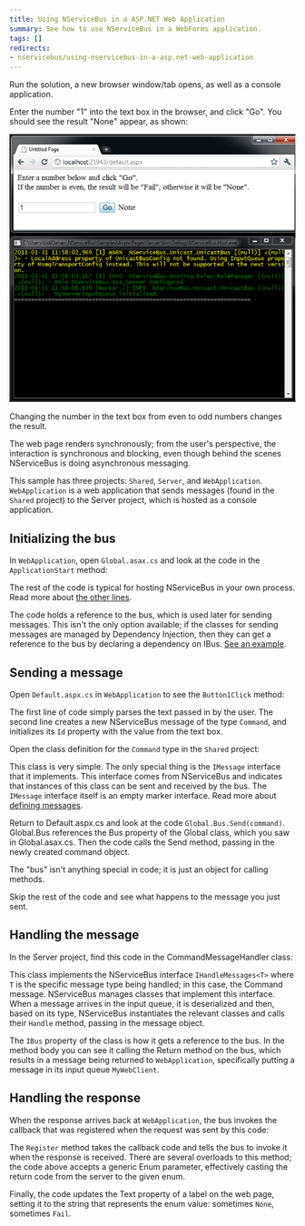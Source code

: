 ```yaml
---
title: Using NServiceBus in a ASP.NET Web Application
summary: See how to use NServiceBus in a WebForms application.
tags: []
redirects:
- nservicebus/using-nservicebus-in-a-asp.net-web-application
---
```


Run the solution, a new browser window/tab opens, as well as a console application.

Enter the number "1" into the text box in the browser, and click "Go". You should see the result "None" appear, as shown:

![AsyncPages sample running](async-pages-running.png "AsyncPages sample running")

Changing the number in the text box from even to odd numbers changes the result.

The web page renders synchronously; from the user's perspective, the interaction is synchronous and blocking, even though behind the scenes NServiceBus is doing asynchronous messaging.

This sample has three projects: `Shared`, `Server`, and `WebApplication`. `WebApplication` is a web application that sends messages (found in the `Shared` project) to the Server project, which is hosted as a console application. 

## Initializing the bus

In `WebApplication`, open `Global.asax.cs` and look at the code in the `ApplicationStart` method:

<!-- import ApplicationStart --> 

The rest of the code is typical for hosting NServiceBus in your own process. Read more about [the other lines](/nservicebus/hosting-nservicebus-in-your-own-process.md).

The code holds a reference to the bus, which is used later for sending messages. This isn't the only option available; if the classes for sending messages are managed by Dependency Injection, then they can get a reference to the bus by declaring a dependency on IBus. [See an example](/nservicebus/how-do-i-get-a-reference-to-ibus-in-my-message-handler.md).

## Sending a message

Open `Default.aspx.cs` in `WebApplication` to see the `Button1Click` method:

<!-- import ActionHandling -->

The first line of code simply parses the text passed in by the user. The second line creates a new NServiceBus message of the type `Command`, and initializes its `Id` property with the value from the text box.

Open the class definition for the `Command` type in the `Shared` project:

<!-- import Message -->

This class is very simple. The only special thing is the `IMessage` interface that it implements. This interface comes from NServiceBus and indicates that instances of this class can be sent and received by the bus. The `IMessage` interface itself is an empty marker interface. Read more about [defining messages](/nservicebus/how-do-i-define-a-message.md).

Return to Default.aspx.cs and look at the code `Global.Bus.Send(command)`. Global.Bus references the Bus property of the Global class, which you saw in Global.asax.cs. Then the code calls the Send method, passing in the newly created command object.

The "bus" isn't anything special in code; it is just an object for calling methods.

Skip the rest of the code and see what happens to the message you just sent.

## Handling the message

In the Server project, find this code in the CommandMessageHandler class:


<!-- import Handler --> 

This class implements the NServiceBus interface `IHandleMessages<T>` where `T` is the specific message type being handled; in this case, the Command message. NServiceBus manages classes that implement this interface. When a message arrives in the input queue, it is deserialized and then, based on its type, NServiceBus instantiates the relevant classes and calls their `Handle` method, passing in the message object.

The `IBus` property of the class is how it gets a reference to the bus. In the method body you can see it calling the Return method on the bus, which results in a message being returned to `WebApplication`, specifically putting a message in its input queue `MyWebClient`.

## Handling the response

When the response arrives back at `WebApplication`, the bus invokes the callback that was registered when the request was sent by this code:

<!-- import ActionHandling -->

The `Register` method takes the callback code and tells the bus to invoke it when the response is received. There are several overloads to this method; the code above accepts a generic Enum parameter, effectively casting the return code from the server to the given enum.

Finally, the code updates the Text property of a label on the web page, setting it to the string that represents the enum value: sometimes `None`, sometimes `Fail`.

